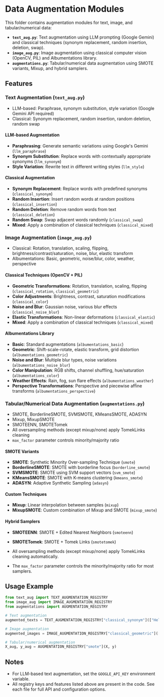 # Data Augmentation Modules

This folder contains augmentation modules for text, image, and tabular/numerical data:

- **`text_aug.py`**: Text augmentation using LLM prompting (Google Gemini) and classical techniques (synonym replacement, random insertion, deletion, swap).
- **`image_aug.py`**: Image augmentation using classical computer vision (OpenCV, PIL) and Albumentations library.
- **`augmentations.py`**: Tabular/numerical data augmentation using SMOTE variants, Mixup, and hybrid samplers.

## Features

### Text Augmentation (`text_aug.py`)
- LLM-based: Paraphrase, synonym substitution, style variation (Google Gemini API required)
- Classical: Synonym replacement, random insertion, random deletion, random swap

#### LLM-based Augmentation
- **Paraphrasing**: Generate semantic variations using Google's Gemini (`llm_paraphrase`)
- **Synonym Substitution**: Replace words with contextually appropriate synonyms (`llm_synonym`)
- **Style Variation**: Rewrite text in different writing styles (`llm_style`)

#### Classical Augmentation
- **Synonym Replacement**: Replace words with predefined synonyms (`classical_synonym`)
- **Random Insertion**: Insert random words at random positions (`classical_insertion`)
- **Random Deletion**: Remove random words from text (`classical_deletion`)
- **Random Swap**: Swap adjacent words randomly (`classical_swap`)
- **Mixed**: Apply a combination of classical techniques (`classical_mixed`)

### Image Augmentation (`image_aug.py`)
- Classical: Rotation, translation, scaling, flipping, brightness/contrast/saturation, noise, blur, elastic transform
- Albumentations: Basic, geometric, noise/blur, color, weather, perspective


#### Classical Techniques (OpenCV + PIL)
- **Geometric Transformations**: Rotation, translation, scaling, flipping (`classical_rotation`, `classical_geometric`)
- **Color Adjustments**: Brightness, contrast, saturation modifications (`classical_color`)
- **Noise and Blur**: Gaussian noise, various blur effects (`classical_noise_blur`)
- **Elastic Transformations**: Non-linear deformations (`classical_elastic`)
- **Mixed**: Apply a combination of classical techniques (`classical_mixed`)

#### Albumentations Library
- **Basic**: Standard augmentations (`albumentations_basic`)
- **Geometric**: Shift-scale-rotate, elastic transform, grid distortion (`albumentations_geometric`)
- **Noise and Blur**: Multiple blur types, noise variations (`albumentations_noise_blur`)
- **Color Manipulation**: RGB shifts, channel shuffling, hue/saturation (`albumentations_color`)
- **Weather Effects**: Rain, fog, sun flare effects (`albumentations_weather`)
- **Perspective Transformations**: Perspective and piecewise affine transforms (`albumentations_perspective`)

### Tabular/Numerical Data Augmentation (`augmentations.py`)
- SMOTE, BorderlineSMOTE, SVMSMOTE, KMeansSMOTE, ADASYN
- Mixup, MixupSMOTE
- SMOTEENN, SMOTETomek
- All oversampling methods (except mixup/none) apply TomekLinks cleaning
- `max_factor` parameter controls minority/majority ratio


#### SMOTE Variants
- **SMOTE**: Synthetic Minority Over-sampling Technique (`smote`)
- **BorderlineSMOTE**: SMOTE with borderline focus (`borderline_smote`)
- **SVMSMOTE**: SMOTE using SVM support vectors (`svm_smote`)
- **KMeansSMOTE**: SMOTE with K-means clustering (`kmeans_smote`)
- **ADASYN**: Adaptive Synthetic Sampling (`adasyn`)

#### Custom Techniques
- **Mixup**: Linear interpolation between samples (`mixup`)
- **MixupSMOTE**: Custom combination of Mixup and SMOTE (`mixup_smote`)

#### Hybrid Samplers
- **SMOTEENN**: SMOTE + Edited Nearest Neighbors (`smoteenn`)
- **SMOTETomek**: SMOTE + Tomek Links (`smotetomek`)

- All oversampling methods (except mixup/none) apply TomekLinks cleaning automatically.
- The `max_factor` parameter controls the minority/majority ratio for most samplers.

## Usage Example

```python
from text_aug import TEXT_AUGMENTATION_REGISTRY
from image_aug import IMAGE_AUGMENTATION_REGISTRY
from augmentations import AUGMENTATION_REGISTRY

# Text augmentation
augmented_texts = TEXT_AUGMENTATION_REGISTRY["classical_synonym"](["Hello world"])

# Image augmentation
augmented_images = IMAGE_AUGMENTATION_REGISTRY["classical_geometric"]([your_image_array])

# Tabular/numerical augmentation
X_aug, y_aug = AUGMENTATION_REGISTRY["smote"](X, y)
```

## Notes
- For LLM-based text augmentation, set the `GOOGLE_API_KEY` environment variable.
- All registry keys and features listed above are present in the code. See each file for full API and configuration options.